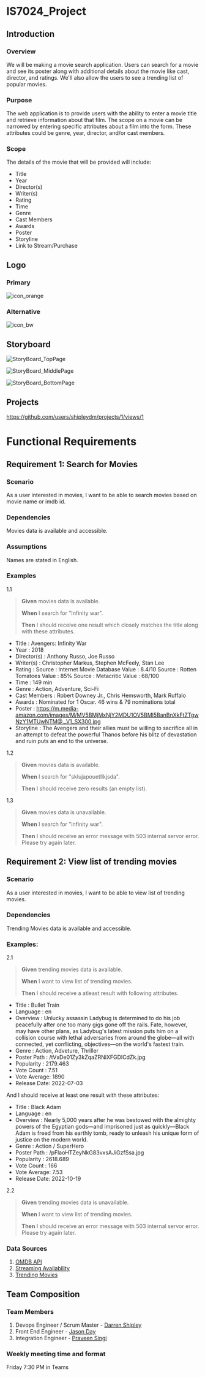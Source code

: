# IS7024_Project
## Introduction
### Overview
We will be making a movie search application. Users can search for a movie and see its poster along with additional details about the movie like cast, director, and ratings. We'll also allow the users to see a trending list of popular movies.  

### Purpose
The web application is to provide users with the ability to enter a movie title and retrieve information about that film. The scope on a movie can be narrowed by entering specific attributes about a film into the form. These attributes could be genre, year, director, and/or cast members.  

### Scope
The details of the movie that will be provided will include:
- Title
- Year
- Director(s)
- Writer(s)
- Rating
- Time
- Genre
- Cast Members
- Awards
- Poster
- Storyline
- Link to Stream/Purchase  

## Logo
### Primary  
![icon_orange](https://user-images.githubusercontent.com/51447959/196820576-432a932f-0646-426a-b126-324a00ec499f.png "Primary Application Logo")  

### Alternative  
![icon_bw](https://user-images.githubusercontent.com/51447959/196820597-9dfebd06-b8f7-45a7-b945-fbaad20bfcad.png  "Secondary Application Logo")  


## Storyboard
![StoryBoard_TopPage](https://user-images.githubusercontent.com/101297146/196309202-df4e5b28-0472-43cf-ab5c-5123df275699.png)

![StoryBoard_MiddlePage](https://user-images.githubusercontent.com/101297146/196309044-de21b5bb-b9de-4bde-b26a-4f7b250df362.png)

![StoryBoard_BottomPage](https://user-images.githubusercontent.com/101297146/196309068-1e3f4b75-d83a-47c0-9f62-c52f3b07c521.png)

## Projects
https://github.com/users/shipleydm/projects/1/views/1

# Functional Requirements
## Requirement 1: Search for Movies
### Scenario
As a user interested in movies, I want to be able to search movies based on movie name or imdb id.

### Dependencies
Movies data is available and accessible.

### Assumptions
Names are stated in English.

### Examples

1.1

>**Given** movies data is available.
>
>**When**  I search for "Infinity war".
>
>**Then**  I should receive one result which closely matches the title along with these attributes.

- Title : Avengers: Infinity War
- Year  : 2018
- Director(s) : Anthony Russo, Joe Russo
- Writer(s) : Christopher Markus, Stephen McFeely, Stan Lee
- Rating : 
    Source	:	Internet Movie Database
    Value	:	8.4/10
    Source	:	Rotten Tomatoes
    Value	:	85%
    Source	:	Metacritic
    Value	:	68/100
- Time :  149 min
- Genre :  Action, Adventure, Sci-Fi
- Cast Members : Robert Downey Jr., Chris Hemsworth, Mark Ruffalo
- Awards : Nominated for 1 Oscar. 46 wins & 79 nominations total
- Poster :  https://m.media-amazon.com/images/M/MV5BMjMxNjY2MDU1OV5BMl5BanBnXkFtZTgwNzY1MTUwNTM@._V1_SX300.jpg
- Storyline : The Avengers and their allies must be willing to sacrifice all in an attempt to defeat the powerful Thanos before his blitz of devastation and ruin puts an end to the universe.

1.2 
>**Given** movies data is available.
>
>**When**  I search for "sklujapouetllkjsda".
>
>**Then**  I should receive zero results (an empty list).

1.3
>**Given** movies data is unavailable.
>
>**When**  I search for "infinity war".
>
>**Then**  I should receive an error message with 503 internal servor error. Please try again later.

## Requirement 2: View list of trending movies
### Scenario
As a user interested in movies, I want to be able to view list of trending movies.

### Dependencies
Trending Movies data is available and accessible.

### Examples: 

2.1

>**Given**  trending movies data is available.
>
>**When**  I want to view list of trending movies. 
>
>**Then**  I should receive a atleast result with following attributes.

- Title       : Bullet Train
- Language    : en
- Overview    : Unlucky assassin Ladybug is determined to do his job peacefully after one too many gigs gone off the rails. Fate, however, may have other plans, as Ladybug's latest mission puts him on a collision course with lethal adversaries from around the globe—all with connected, yet conflicting, objectives—on the world's fastest train.
- Genre       : Action, Adveture, Thriller
- Poster Path : /tVxDe01Zy3kZqaZRNiXFGDICdZk.jpg
- Popularity  : 2179.463
- Vote Count  : 7.51
- Vote Average: 1890
- Release Date: 2022-07-03

And I should receive at least one result with these attributes:

- Title       : Black Adam
- Language    : en 
- Overview    : Nearly 5,000 years after he was bestowed with the almighty powers of the Egyptian gods—and imprisoned just as quickly—Black Adam is freed from his earthly tomb, ready to unleash his unique form of justice on the modern world.
- Genre       : Action / SuperHero
- Poster Path : /pFlaoHTZeyNkG83vxsAJiGzfSsa.jpg
- Popularity  : 2618.689
- Vote Count  : 166
- Vote Average: 7.53
- Release Date: 2022-10-19

2.2
>**Given**  trending movies data is unavailable.
>
>**When**  I want to view list of trending movies. 
>
>**Then**  I should receive an error message with 503 internal servor error. Please try again later.


### Data Sources
 1) [OMDB API](http://www.omdbapi.com/?apikey=280d36f8&t=infinity+war)
 2) [Streaming Availability](https://streaming-availability.p.rapidapi.com/get/basic?country=us&tmdb_id=movie%2F120&output_language=en)
 3) [Trending Movies](https://api.themoviedb.org/3/trending/movie/week?api_key=641404d7aea85802758ccd6b0857f41a)

## Team Composition
### Team Members
 1) Devops Engineer / Scrum Master - [Darren Shipley](https://github.com/shipleydm)
 2) Front End Engineer - [Jason Day](https://github.com/jasonjday)
 3) Integration Engineer - [Praveen Singi](https://github.com/praveensingi)

### Weekly meeting time and format 
Friday 7:30 PM in Teams


